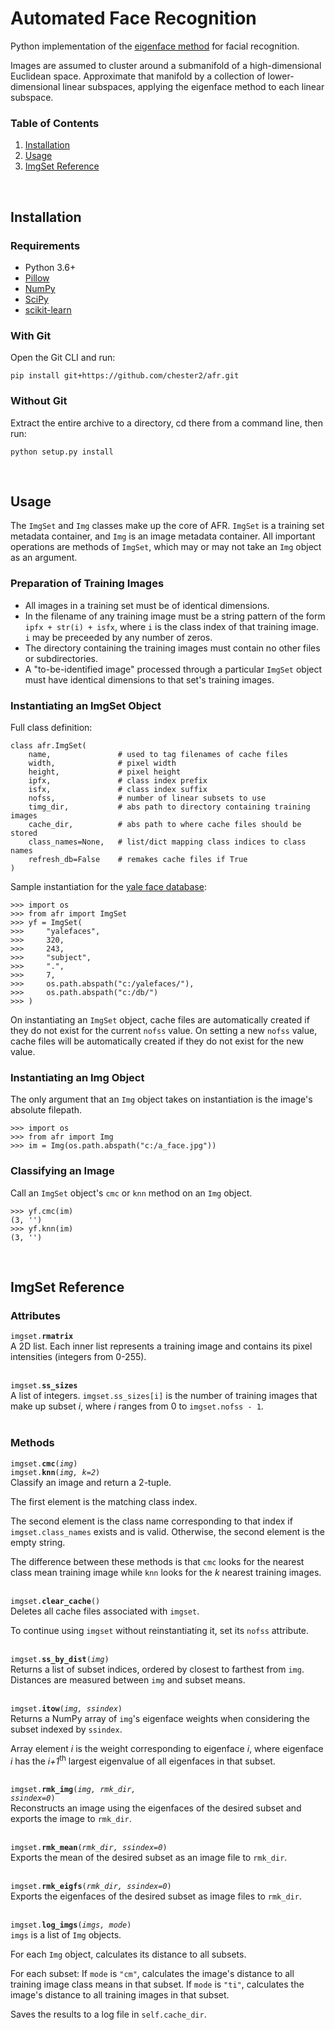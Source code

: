 # Automated Face Recognition

Python implementation of the [eigenface method](https://www.cs.ucsb.edu/~mturk/Papers/jcn.pdf) for facial recognition.

Images are assumed to cluster around a submanifold of a high-dimensional Euclidean space. Approximate that manifold by a collection of lower-dimensional linear subspaces, applying the eigenface method to each linear subspace.



### Table of Contents

1. [Installation](#installation)
2. [Usage](#usage)
3. [ImgSet Reference](#reference)



<br>
<h2 id="installation">Installation</h2>

### Requirements

- Python 3.6+
- [Pillow](https://python-pillow.org)
- [NumPy](http://www.numpy.org)
- [SciPy](https://www.scipy.org/scipylib/index.html)
- [scikit-learn](http://scikit-learn.org)



### With Git

Open the Git CLI and run:

```
pip install git+https://github.com/chester2/afr.git
```



### Without Git

Extract the entire archive to a directory, cd there from a command line, then run:
```
python setup.py install
```



<br>
<h2 id="usage">Usage</h2>

The `ImgSet` and `Img` classes make up the core of AFR. `ImgSet` is a training set metadata container, and `Img` is an image metadata container. All important operations are methods of `ImgSet`, which may or may not take an `Img` object as an argument.

### Preparation of Training Images

- All images in a training set must be of identical dimensions.
- In the filename of any training image must be a string pattern of the form `ipfx + str(i) + isfx`, where `i` is the class index of that training image. `i` may be preceeded by any number of zeros.
- The directory containing the training images must contain no other files or subdirectories.
- A "to-be-identified image" processed through a particular `ImgSet` object must have identical dimensions to that set's training images.

### Instantiating an ImgSet Object

Full class definition:

    class afr.ImgSet(
        name,               # used to tag filenames of cache files
        width,              # pixel width
        height,             # pixel height
        ipfx,               # class index prefix
        isfx,               # class index suffix
        nofss,              # number of linear subsets to use
        timg_dir,           # abs path to directory containing training images
        cache_dir,          # abs path to where cache files should be stored
        class_names=None,   # list/dict mapping class indices to class names
        refresh_db=False    # remakes cache files if True
    )

Sample instantiation for the [yale face database](http://vismod.media.mit.edu/vismod/classes/mas622-00/datasets/):

    >>> import os
    >>> from afr import ImgSet
    >>> yf = ImgSet(
    >>>     "yalefaces",
    >>>     320,
    >>>     243,
    >>>     "subject",
    >>>     ".",
    >>>     7,
    >>>     os.path.abspath("c:/yalefaces/"),
    >>>     os.path.abspath("c:/db/")
    >>> )

On instantiating an `ImgSet` object, cache files are automatically created if they do not exist for the current `nofss` value. On setting a new `nofss` value, cache files will be automatically created if they do not exist for the new value.

### Instantiating an Img Object

The only argument that an `Img` object takes on instantiation is the image's absolute filepath.

    >>> import os
    >>> from afr import Img
    >>> im = Img(os.path.abspath("c:/a_face.jpg"))

### Classifying an Image

Call an `ImgSet` object's `cmc` or `knn` method on an `Img` object.

    >>> yf.cmc(im)
    (3, '')
    >>> yf.knn(im)
    (3, '')



<br>
<h2 id="reference">ImgSet Reference</h2>

### Attributes

<code>imgset.<b>rmatrix</b></code><br>
A 2D list. Each inner list represents a training image and contains its pixel intensities (integers from 0-255).
<br>
<br>

<code>imgset.<b>ss_sizes</b></code><br>
A list of integers. `imgset.ss_sizes[i]` is the number of training images that make up subset *i*, where *i* ranges from 0 to `imgset.nofss - 1`.
<br>
<br>



### Methods

<code>imgset.<b>cmc</b>(<i>img</i>)</code><br>
<code>imgset.<b>knn</b>(<i>img, k=2</i>)</code><br>
Classify an image and return a 2-tuple.

The first element is the matching class index.

The second element is the class name corresponding to that index if `imgset.class_names` exists and is valid. Otherwise, the second element is the empty string.

The difference between these methods is that `cmc` looks for the nearest class mean training image while `knn` looks for the *k* nearest training images.
<br>
<br>

<code>imgset.<b>clear_cache</b>()</code><br>
Deletes all cache files associated with `imgset`.

To continue using `imgset` without reinstantiating it, set its `nofss` attribute.
<br>
<br>

<code>imgset.<b>ss_by_dist</b>(<i>img</i>)</code><br>
Returns a list of subset indices, ordered by closest to farthest from `img`. Distances are measured between `img` and subset means.
<br>
<br>

<code>imgset.<b>itow</b>(<i>img, ssindex</i>)</code><br>
Returns a NumPy array of `img`'s eigenface weights when considering the subset indexed by `ssindex`.

Array element *i* is the weight corresponding to eigenface *i*, where eigenface *i* has the *i+1*<sup>th</sup> largest eigenvalue of all eigenfaces in that subset.
<br>
<br>

<code>imgset.<b>rmk_img</b>(<i>img, rmk_dir, ssindex=0</i>)</code><br>
Reconstructs an image using the eigenfaces of the desired subset and exports the image to `rmk_dir`.
<br>
<br>

<code>imgset.<b>rmk_mean</b>(<i>rmk_dir, ssindex=0</i>)</code><br>
Exports the mean of the desired subset as an image file to `rmk_dir`.
<br>
<br>

<code>imgset.<b>rmk_eigfs</b>(<i>rmk_dir, ssindex=0</i>)</code><br>
Exports the eigenfaces of the desired subset as image files to `rmk_dir`.
<br>
<br>

<code>imgset.<b>log_imgs</b>(<i>imgs, mode</i>)</code><br>
`imgs` is a list of `Img` objects.

For each `Img` object, calculates its distance to all subsets.

For each subset: If `mode` is `"cm"`, calculates the image's distance to all training image class means in that subset. If `mode` is `"ti"`, calculates the image's distance to all training images in that subset.

Saves the results to a log file in `self.cache_dir`.
<br>
<br>